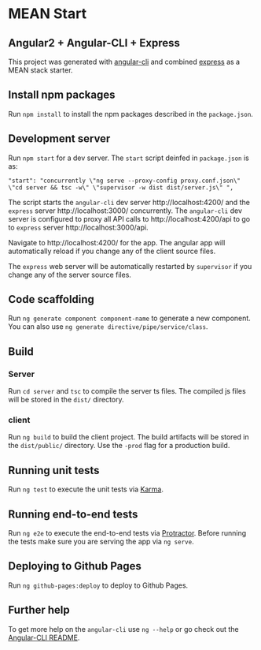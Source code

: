 # MEAN Start

## Angular2 + Angular-CLI + Express

This project was generated with [angular-cli](https://github.com/angular/angular-cli) 
and combined [express](https://github.com/expressjs/express) as a MEAN stack starter. 

## Install npm packages

Run `npm install` to install the npm packages described in the `package.json`.

## Development server
Run `npm start` for a dev server. The `start` script deinfed in `package.json` is as:
```
"start": "concurrently \"ng serve --proxy-config proxy.conf.json\" \"cd server && tsc -w\" \"supervisor -w dist dist/server.js\" ",
```
The script starts the `angular-cli` dev server http://localhost:4200/ and the `express` server http://localhost:3000/ concurrently. 
The `angular-cli` dev server is configured to proxy all API calls to http://localhost:4200/api to go to `express` server http://localhost:3000/api.

Navigate to http://localhost:4200/ for the app. The angular app will automatically reload if you change any of the client source files.

The `express` web server will be automatically restarted by `supervisor` if you change any of the server source files.

## Code scaffolding

Run `ng generate component component-name` to generate a new component. You can also use `ng generate directive/pipe/service/class`.

## Build

### Server

Run `cd server` and `tsc` to compile the server ts files. The compiled js files will be stored in the `dist/` directory.

### client

Run `ng build` to build the client project. The build artifacts will be stored in the `dist/public/` directory. Use the `-prod` flag for a production build.

## Running unit tests

Run `ng test` to execute the unit tests via [Karma](https://karma-runner.github.io).

## Running end-to-end tests

Run `ng e2e` to execute the end-to-end tests via [Protractor](http://www.protractortest.org/).
Before running the tests make sure you are serving the app via `ng serve`.

## Deploying to Github Pages

Run `ng github-pages:deploy` to deploy to Github Pages.

## Further help

To get more help on the `angular-cli` use `ng --help` or go check out the [Angular-CLI README](https://github.com/angular/angular-cli/blob/master/README.md).
